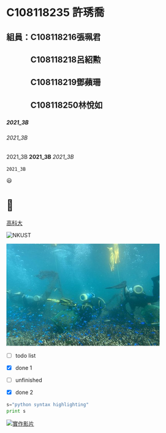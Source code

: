 # C108118235 許琇喬

## 組員：C108118216張珮君
## 　　　C108118218呂紹勲
## 　　　C108118219鄧蘋珊
## 　　　C108118250林悅如
###

####

##### 2021_3B

###### 2021_3B

2021_3B **2021_3B** *2021_3B*

`2021_3B`

😃
# 🐞

[高科大](https://nkust.edu.tw)

![NKUST](https://www.nkust.edu.tw/var/file/0/1000/img/513/182513897.png)

![fig](nkust.jpg "美麗的海洋")

- [ ] todo list
- [x] done 1
- [ ] unfinished
- [x] done 2 


```python
s="python syntax highlighting"
print s
```
[![實作影片](https://i.ytimg.com/an_webp/sSm2dRarhPo/mqdefault_6s.webp?du=3000&sqp=COKx74oG&rs=AOn4CLD_6rLObDPenZx5aWWPhM2SiQGECQ)](https://www.youtube.com/watch?v=sSm2dRarhPo "實作影片")
